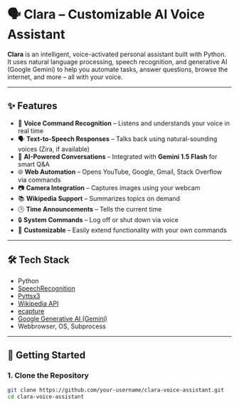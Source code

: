 # 🗣️ Clara – Customizable AI Voice Assistant

**Clara** is an intelligent, voice-activated personal assistant built with Python. It uses natural language processing, speech recognition, and generative AI (Google Gemini) to help you automate tasks, answer questions, browse the internet, and more – all with your voice.

---

## ✨ Features

- 🎤 **Voice Command Recognition** – Listens and understands your voice in real time
- 🗣️ **Text-to-Speech Responses** – Talks back using natural-sounding voices (Zira, if available)
- 🤖 **AI-Powered Conversations** – Integrated with **Gemini 1.5 Flash** for smart Q&A
- 🌐 **Web Automation** – Opens YouTube, Google, Gmail, Stack Overflow via commands
- 📷 **Camera Integration** – Captures images using your webcam
- 📚 **Wikipedia Support** – Summarizes topics on demand
- 🕒 **Time Announcements** – Tells the current time
- 🔒 **System Commands** – Log off or shut down via voice
- 🧩 **Customizable** – Easily extend functionality with your own commands

---

## 🛠 Tech Stack

- Python
- [SpeechRecognition](https://pypi.org/project/SpeechRecognition/)
- [Pyttsx3](https://pypi.org/project/pyttsx3/)
- [Wikipedia API](https://pypi.org/project/wikipedia/)
- [ecapture](https://pypi.org/project/ecapture/)
- [Google Generative AI (Gemini)](https://ai.google.dev/)
- Webbrowser, OS, Subprocess

---

## 🚀 Getting Started

### 1. Clone the Repository

```bash
git clone https://github.com/your-username/clara-voice-assistant.git
cd clara-voice-assistant
